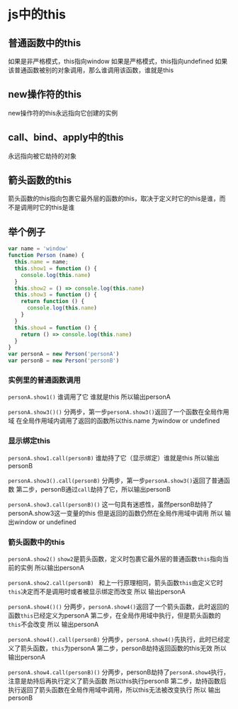 # js中的this

## 普通函数中的this
如果是非严格模式，this指向window
如果是严格模式，this指向undefined
如果该普通函数被别的对象调用，那么谁调用该函数，谁就是this

## new操作符的this
new操作符的this永远指向它创建的实例

## call、bind、apply中的this
永远指向被它劫持的对象

## 箭头函数的this
箭头函数的this指向包裹它最外层的函数的this，取决于定义时它的this是谁，而不是调用时它的this是谁

## 举个例子
```javascript
var name = 'window'
function Person (name) {
  this.name = name;
  this.show1 = function () {
    console.log(this.name)
  }
  this.show2 = () => console.log(this.name)
  this.show3 = function () {
    return function () {
      console.log(this.name)
    }
  }
  this.show4 = function () {
    return () => console.log(this.name)
  }
}
var personA = new Person('personA')
var personB = new Person('personB')
```

### 实例里的普通函数调用
`personA.show1()`
谁调用了它 谁就是this 所以输出personA

`personA.show3()()`
分两步，第一步`personA.show3()`返回了一个函数在全局作用域
在全局作用域内调用了返回的函数所以this.name 为window or undefined


### 显示绑定this
`personA.show1.call(personB)`
谁劫持了它（显示绑定）谁就是this 所以输出personB

`personA.show3().call(personB)`
分两步，第一步`personA.show3()`返回了普通函数
第二步，personB通过`call`劫持了它，所以输出personB

`personA.show3.call(personB)()`
这一句具有迷惑性，虽然personB劫持了personA.show3这一变量的this
但是返回的函数仍然在全局作用域中调用
所以 输出window or undefined

### 箭头函数中的this
`personA.show2()`
`show2`是箭头函数，定义时包裹它最外层的普通函数`this`指向当前的实例
所以输出personA

`personA.show2.call(personB) `
和上一行原理相同，箭头函数`this`由定义它时`this`决定而不是调用时或者被显示绑定而改变
所以 输出personA

`personA.show4()()`
分两步，`personA.show4()`返回了一个箭头函数，此时返回的函数`this`已经定义为personA
第二步，在全局作用域中执行，但是箭头函数的`this`不会改变
所以 输出personA

`personA.show4().call(personB)`
分两步，`personA.show4()`先执行，此时已经定义了箭头函数，`this`为personA
第二步，personB劫持返回函数的this无效
所以 输出personA

`personA.show4.call(personB)()`
分两步，personB劫持了`personA.show4`执行，注意是劫持后再执行定义了箭头函数
所以this执行personB
第二步，劫持函数后执行返回了箭头函数在全局作用域中调用，所以this无法被改变执行
所以 输出personB